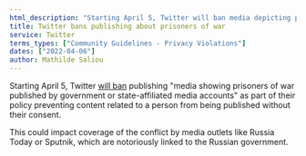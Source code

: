 ```yaml
---
html_description: "Starting April 5, Twitter will ban media depicting prisoners of war from government or state-affiliated accounts without consent, affecting outlets like Russia Today and Sputnik."
title: Twitter bans publishing about prisoners of war
service: Twitter
terms_types: ["Community Guidelines - Privacy Violations"]
dates: ["2022-04-06"]
author: Mathilde Saliou
---
```


Starting April 5, Twitter [will ban](https://github.com/OpenTermsArchive/france-elections-versions/commit/d02a5431f787dcd58dc037497c06beed65c0c897?short_path=9696c1d#diff-9696c1df7dd16cea30f236779e0093c85e13ecc25835f5d9050a24b2f7479140) publishing "media showing prisoners of war published by government or state-affiliated media accounts" as part of their policy preventing content related to a person from being published without their consent.

This could impact coverage of the conflict by media outlets like Russia Today or Sputnik, which are notoriously linked to the Russian government.
